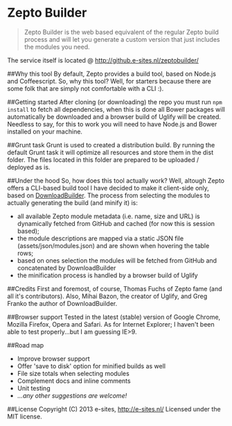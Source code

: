 Zepto Builder
====
<blockquote>
	<p>Zepto Builder is the web based equivalent of the regular Zepto build process and will let you generate a custom version that just includes the modules you need.</p>
</blockquote>

The service itself is located @ http://github.e-sites.nl/zeptobuilder/

##Why this tool
By default, Zepto provides a build tool, based on Node.js and Coffeescript. So, why this tool? Well, for starters because there are some folk that are simply not comfortable with a CLI :).

##Getting started
After cloning (or downloading) the repo you must run <code>npm install</code> to fetch all dependencies, when this is done all Bower packages will automatically be downloaded and a browser build of Uglify will be created. Needless to say, for this to work you will need to have Node.js and Bower installed on your machine.

##Grunt task
Grunt is used to created a distribution build. By running the default Grunt task it will optimize all resources and store them in the dist folder.
The files located in this folder are prepared to be uploaded / deployed as is.

##Under the hood
So, how does this tool actually work? Well, altough Zepto offers a CLI-based build tool I have decided to make it client-side only, based on <a href="https://github.com/gfranko/DownloadBuilder.js">DownloadBuilder</a>. The process from selecting the modules to actually generating the build (and minify it) is:
<ul>
	<li>all available Zepto module metadata (i.e. name, size and URL) is dynamically fetched from GitHub and cached (for now this is session based);</li>
	<li>the module descriptions are mapped via a static JSON file (assets/json/modules.json) and are shown when hovering the table rows;</li>
	<li>based on ones selection the modules will be fetched from GitHub and concatenated by DownloadBuilder</li>
	<li>the minification process is handled by a browser build of Uglify</li>
</ul>

##Credits
First and foremost, of course, Thomas Fuchs of Zepto fame (and all it's contributors). Also, Mihai Bazon, the creator of Uglify, and Greg Franko the author of DownloadBuilder.

##Browser support
Tested in the latest (stable) version of Google Chrome, Mozilla Firefox, Opera and Safari. As for Internet Explorer; I haven't been able to test properly...but I am guessing IE>9.

##Road map
<ul>
	<li>Improve browser support</li>
	<li>Offer 'save to disk' option for minified builds as well</li>
	<li>File size totals when selecting modules</li>
	<li>Complement docs and inline comments</li>
	<li>Unit testing</li>
	<li><em>...any other suggestions are welcome!</em></li>
</ul>

##License
Copyright (C) 2013 e-sites, <a href="http://www.e-sites.nl/">http://e-sites.nl/</a> Licensed under the MIT license.
